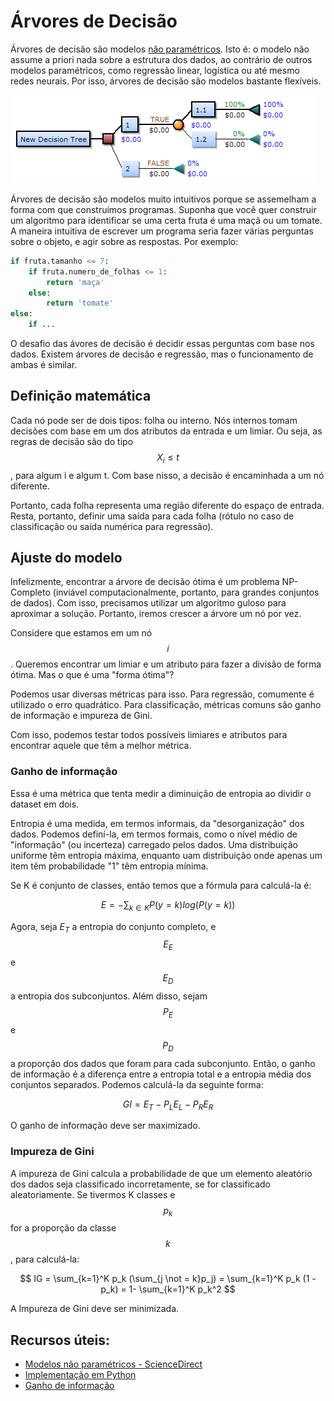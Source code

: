 # Árvores de Decisão

Árvores de decisão são modelos [não paramétricos][1]. Isto é: o modelo não assume a priori nada sobre a estrutura dos dados, ao contrário de outros modelos paramétricos, como regressão linear, logística ou até mesmo redes neurais. Por isso, árvores de decisão são modelos bastante flexíveis. 

![Exemplo de árvore de decisão](../imagens/mais-algoritmos/arvores-de-decisao/exemplo1.png)

Árvores de decisão são modelos muito intuitivos porque se assemelham a forma com que construímos programas. Suponha que você quer construir um algoritmo para identificar se uma certa fruta é uma maçã ou um tomate. A maneira intuitiva de escrever um programa seria fazer várias perguntas sobre o objeto, e agir sobre as respostas. Por exemplo:

```python
if fruta.tamanho <= 7:
    if fruta.numero_de_folhas <= 1:
        return 'maça'
    else:
        return 'tomate'
else:    
    if ...    

```

O desafio das ávores de decisão é decidir essas perguntas com base nos dados. Existem árvores de decisão e regressão, mas o funcionamento de ambas é similar.

## Definição matemática
Cada nó pode ser de dois tipos: folha ou interno. Nós internos tomam decisões com base em um dos atributos da entrada e um limiar. Ou seja, as regras de decisão são do tipo $$ X_i \leq t $$, para algum i e algum t. Com base nisso, a decisão é encaminhada a um nó diferente. 

Portanto, cada folha representa uma região diferente do espaço de entrada. Resta, portanto, definir uma saída para cada folha (rótulo no caso de classificação ou saída numérica para regressão).

## Ajuste do modelo

Infelizmente, encontrar a árvore de decisão ótima é um problema NP-Completo (inviável computacionalmente, portanto, para grandes conjuntos de dados). Com isso, precisamos utilizar um algoritmo guloso para aproximar a solução. Portanto, iremos crescer a árvore um nó por vez.

Considere que estamos em um nó $$i$$. Queremos encontrar um limiar e um atributo para fazer a divisão de forma ótima. Mas o que é uma "forma ótima"?

Podemos usar diversas métricas para isso. Para regressão, comumente é utilizado o erro quadrático. Para classificação, métricas comuns são ganho de informação e impureza de Gini. 

Com isso, podemos testar todos possíveis limiares e atributos para encontrar aquele que têm a melhor métrica.

### Ganho de informação
Essa é uma métrica que tenta medir a diminuição de entropia ao dividir o dataset em dois. 

Entropia é uma medida, em termos informais, da "desorganização" dos dados. Podemos definí-la, em termos formais, como o nível médio de "informação" (ou incerteza) carregado pelos dados. Uma distribuição uniforme têm entropia máxima, enquanto uam distribuição onde apenas um item têm probabilidade "1" têm entropia mínima.

Se K é conjunto de classes, então temos que a fórmula para calculá-la é:

$$ E = -\sum_{k \in K} P(y=k)log(P(y=k))$$

Agora, seja $E_T$ a entropia do conjunto completo, e $$E_E$$ e $$E_D$$ a entropia dos subconjuntos. Além disso, sejam $$P_E$$ e $$P_D$$ a proporção dos dados que foram para cada subconjunto. Então, o ganho de informação é a diferença entre a entropia total e a entropia média dos conjuntos separados. Podemos calculá-la da seguinte forma:

$$ GI = E_T - P_L E_L - P_R E_R $$ 

O ganho de informação deve ser maximizado.

### Impureza de Gini
A impureza de Gini calcula a probabilidade de que um elemento aleatório dos dados seja classificado incorretamente, se for classificado aleatoriamente. Se tivermos K classes e $$p_k$$ for a proporção da classe $$k$$, para calculá-la:

$$ IG = \sum_{k=1}^K p_k (\sum_{j \not = k}p_j) = \sum_{k=1}^K p_k (1 - p_k) = 1- \sum_{k=1}^K p_k^2 $$

A Impureza de Gini deve ser minimizada.


## Recursos úteis:
- [Modelos não paramétricos - ScienceDirect][1]
- [Implementação em Python](https://scikit-learn.org/stable/modules/tree.html)
- [Ganho de informação](https://machinelearningmastery.com/information-gain-and-mutual-information/)


[1]: <https://www.sciencedirect.com/topics/engineering/nonparametric-model> (Nonparametric Model - ScienceDirect)

